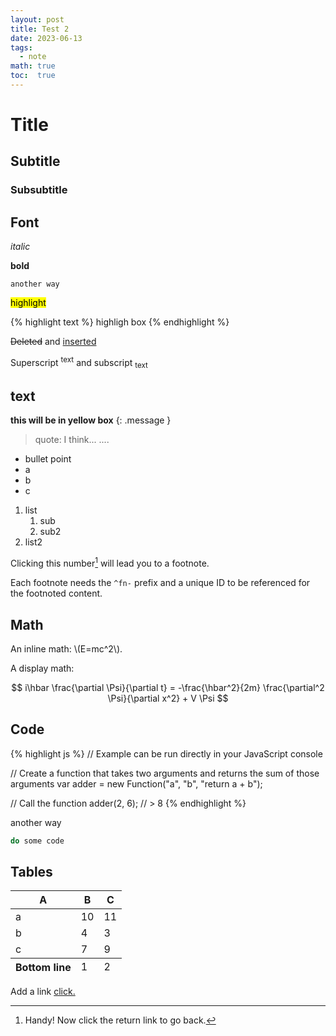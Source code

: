 ```yaml
---
layout: post
title: Test 2
date: 2023-06-13
tags: 
  - note
math: true
toc:  true
---
```


# Title
## Subtitle
### Subsubtitle

## Font
_italic_

**bold**

`another way`

<mark>highlight</mark>

{% highlight text %}
highligh box
{% endhighlight %}

<del>Deleted</del> and <ins>inserted</ins> 

Superscript <sup>text</sup> and subscript <sub>text</sub>

## text
**this will be in yellow box**
{: .message }

> quote: I think...
> ....

- bullet point
- a
- b
- c

1. list
   1. sub
   2. sub2
2. list2

Clicking this number[^fn-sample_footnote] will lead you to a footnote.

Each footnote needs the `^fn-` prefix and a unique ID to be referenced for the footnoted content.

[^fn-sample_footnote]: Handy! Now click the return link to go back.
## Math
An inline math: \\\(E=mc^2\\\).

A display math:

$$
i\hbar \frac{\partial \Psi}{\partial t} = -\frac{\hbar^2}{2m}
\frac{\partial^2 \Psi}{\partial x^2} + V \Psi
$$

## Code
{% highlight js %}
// Example can be run directly in your JavaScript console

// Create a function that takes two arguments and returns the sum of those arguments
var adder = new Function("a", "b", "return a + b");

// Call the function
adder(2, 6);
// > 8
{% endhighlight %}

another way
```sh
do some code
```

## Tables
<table>
  <thead>
    <tr>
      <th>A</th>
      <th>B</th>
      <th>C</th>
    </tr>
  </thead>
  <tfoot>
    <tr>
      <th>Bottom line</th>
      <td>1</td>
      <td>2</td>
    </tr>
  </tfoot>
  <tbody>
    <tr>
      <td>a</td>
      <td>10</td>
      <td>11</td>
    </tr>
    <tr>
      <td>b</td>
      <td>4</td>
      <td>3</td>
    </tr>
    <tr>
      <td>c</td>
      <td>7</td>
      <td>9</td>
    </tr>
  </tbody>
</table>


Add a link <a href="https://https://www.google.com/">click.</a>


